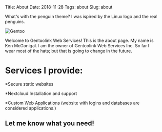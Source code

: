 Title: About
Date: 2018-11-28
Tags: about
Slug: about


What's with the penguin theme? I was ispired by the Linux logo and the real penguins.

![Gentoo](/images/gentoopenguin.jpeg)

Welcome to Gentoolink Web Services! This is the about page. My name is 
Ken McGonigal. I am the owner of Gentoolink Web Services Inc. So far I wear most of the hats;
but that is going to change in the future. 

# Services I provide: 

*Secure static websites

*Nextcloud Installation and support

*Custom Web Applications (website with logins and databases are considered
applications.) 

## Let me know what you need!

